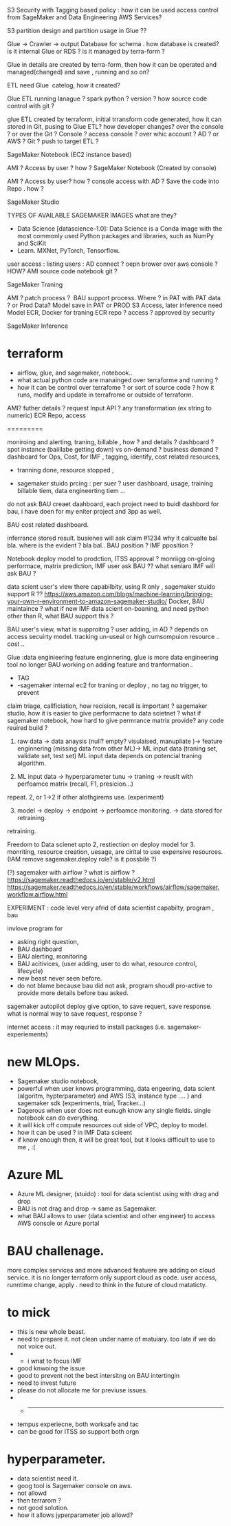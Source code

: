 S3 Security with Tagging based policy : how it can be used access control from SageMaker and Data Engineering AWS Services?

S3 partition design and partition usage in Glue ??

Glue → Crawler → output Database for schema . how database is created? is it internal Glue or RDS ? is it managed by terra-form ?

Glue in details are created by terra-form, then how it can be operated and managed(changed) and save , running and so on?

ETL need Glue  catelog, how it created? 

Glue ETL running lanague ? spark python ? version ? how source code control with git ? 

glue ETL created by terraform,
initial trransform code generated, how it can stored in Git, pusing to Glue ETL?
how developer changes? over the console ? or over the Git ?
Console ? access console ? over whic account ? AD ? or AWS ?
Git ? push to target ETL ?


SageMaker Notebook (EC2 instance based)

AMI ?
Access by user ? how ?
SageMaker Notebook (Created by console)

AMI ?
Access by user? how ? console access with AD ?
Save the code into Repo . how ?


SageMaker Studio

TYPES OF AVAILABLE SAGEMAKER IMAGES 
what are they?
- Data Science [datascience-1.0]: Data Science is a Conda image with the most commonly used Python packages and libraries, such as NumPy and SciKit 
- Learn.
MXNet, PyTorch, Tensorflow.


user access : listing users  : AD connect ?
              oepn brower over aws console ?  HOW?
              AMI
source code notebook git ?

SageMaker Traning

AMI ?
patch process ? 
BAU support process.
Where ? in PAT with PAT data ? or Prod Data?
Model save in PAT or PROD
S3 Access, later inference need Model
ECR, Docker for traning
ECR repo ?
access ?
approved by security


SageMaker Inference



# terraform 
- airflow, glue, and sagemaker, notebook.. 
- what actual python code are manainged over terraforme and running ? 
- how it can be control over terrafome ? or sort of source code ? how it runs, modify and update in terrafrome or outside of terraform.



AMI?
futher details ?
request Input API ? any transformation (ex string to numeric)
ECR Repo, access


=========

moniroing and alerting,
traning, billable , how ? and details ? dashboard ? spot instance (baiillabe getting down)  vs on-demand ? business demand ?
dashboard for Ops, Cost, for IMF , 
tagging, identify, cost related resources, 
- tranning done, resource stopped , 

- sagemaker stuido prcing : per suer ? user dashboard, usage, training billable tiem, data engineerting tiem ...

do not ask BAU creaet daahboard, each project need to buidl dashbord for bau, i have doen for my eniter project and 3pp as well.

BAU cost related dashboard.


inferrance stored result. 
busienes will ask claim #1234 why it calcualte bal bla. where is the evident ? bla bal..
BAU position ? IMF pposition ?


Notebook deploy model to prodction, ITSS approval ?
monriigg on-gloing performace, matrix prediction, 
IMF user ask BAU ?? what seniaro IMF will ask BAU ?


data scient user's view there capabilbity, using R only , sagemaker stuido support R ??
https://aws.amazon.com/blogs/machine-learning/bringing-your-own-r-environment-to-amazon-sagemaker-studio/
Docker, BAU maintaince ? 
what if new IMF data scient on-boaning, and need python other than R, what BAU support this ?


BAU user's view, what is supproitng ? user adding, in AD ? depends on access secuirty model.
tracking un-useal or high cumsompuion resource .. cost ..



Glue :data enginieering feature enginnering, 
glue is more data engineering tool no longer BAU working on adding feature and tranformation..

- TAG
- -sagemaker internal ec2 for traning or deploy , no tag no trigger, to prevent



claim triage, callficiation,
how recision, recall is important ? 
sagemaker studio, how it is easier to give performacne to data scietnet ?
what if sagemaker notebook, how hard to give permrance matrix provide? any code reuired build ?




1. raw data -> data anaysis (null? empty? visulaised, manupliate )-> feature enginnering (missing data from other ML)-> ML input data (traning set, validate set, test set)
ML input data depends on potencial traning algorithm. 

2. ML input data -> hyperparameter tunu -> traning -> reuslt with perfoamce matrix (recall, F1, presicion...)

repeat. 2, or 1->2 if other alothgirems use. (experiment)

3. model -> deploy -> endpoint -> perfoamce monitoring. -> data stored for retraining.

retraining.

Freedom to Data scienet upto 2, restiection on deploy model for 3. 
monriting, resource creation, uesage, are cirital to use expensive resources. 
(IAM remove sagemaker.deploy role? is it possbile ?)

(?) sagemaker with airflow ? what is airflow ? 
https://sagemaker.readthedocs.io/en/stable/v2.html
https://sagemaker.readthedocs.io/en/stable/workflows/airflow/sagemaker.workflow.airflow.html



EXPERIMENT : code level 
very afrid of data scientist capabilty, program , bau 





invlove program for 
- asking right question, 
- BAU dashboard
- BAU alerting, monitoring
- BAU acitivices, (user adding, user to do what, resource control, lifecycle)
- new beast never seen before. 
- do not blame because bau did not ask, program shoudl pro-active to provide more details before bau asked. 

sagemaker autopilot deploy give option, to save requert, save response.
what is normal way to save request, response ?


internet access : it may requried to install packages (i.e. sagemaker-experiements)

# new MLOps.
- Sagemaker studio notebook, 
- powerful when user knows programming, data engeering, data scient (algoritm, hypterparameter) and AWS (S3, instance type .... ) and sagemaker sdk (experiments, trial, Tracker...)
- Dagerous when user does not eunugh know any single fields. single notebook can do everything.
- it will kick off compute resources out side of VPC, deploy to model.
- how it can be used ? in IMF Data scieent 
- if know enough then, it will be great tool, but it looks difficult to use to me , :(


# Azure ML
- Azure ML designer, (stuido) : tool for data scientist using with drag and drop
- BAU is not drag and drop -> same as Sagemaker.
- what BAU allows to user (data scientist and other engineer) to access AWS console or Azure portal

# BAU challenage.
more complex services and more advanced featuere are adding on cloud service.
it is no longer terraform only support cloud as code. 
user access, runntime change, apply . 
need to think in the future of cloud mataticty. 

# to mick
- this is new whole beast.
- need to prepare it. not clean under name of matuiary. too late if we do not voice out.
- - i wnat to focus IMF 
- good knwoing the issue
- good to prevent not the best intersitng on BAU intertingin
- need to invest future 
- please do not allocate me for previuse issues.
- - ****
- tempus experiecne, both worksafe and tac
- can be good for ITSS so support both orgn


# hyperparameter.
- data scientist need it.
- goog tool is Sagemaker console on aws.
- not allowd
- then terrarom ?
- not good solution.
- how it allows jyperparameter job allowd?

